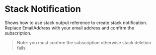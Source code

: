 # Stack Notification

Shows how to use stack output reference to create stack notification.
Replace EmailAddress with your email address and confirm the subscription.  
> Note: you must confirm the subscription otherwise stack deletion fails.
 